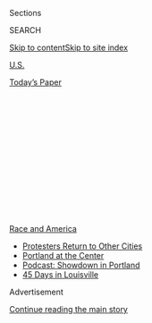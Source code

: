 <div id="app">

<div>

<div>

<div>

<div class="NYTAppHideMasthead css-1q2w90k e1suatyy0">

<div class="section css-ui9rw0 e1suatyy2">

<div class="css-eph4ug er09x8g0">

<div class="css-6n7j50">

</div>

<span class="css-1dv1kvn">Sections</span>

<div class="css-10488qs">

<span class="css-1dv1kvn">SEARCH</span>

</div>

[Skip to content](#site-content)[Skip to site
index](#site-index)

</div>

<div id="masthead-section-label" class="css-1wr3we4 eaxe0e00">

[U.S.](https://www.nytimes3xbfgragh.onion/section/us)

</div>

<div class="css-10698na e1huz5gh0">

</div>

</div>

<div id="masthead-bar-one" class="section hasLinks css-15hmgas e1csuq9d3">

<div class="css-uqyvli e1csuq9d0">

</div>

<div class="css-1uqjmks e1csuq9d1">

</div>

<div class="css-9e9ivx">

[](https://myaccount.nytimes3xbfgragh.onion/auth/login?response_type=cookie&client_id=vi)

</div>

<div class="css-1bvtpon e1csuq9d2">

[Today’s
Paper](https://www.nytimes3xbfgragh.onion/section/todayspaper)

</div>

</div>

</div>

</div>

<div data-aria-hidden="false">

<div id="site-content" data-role="main">

<div>

<div class="css-1aor85t" style="opacity:0.000000001;z-index:-1;visibility:hidden">

<div class="css-1hqnpie">

<div class="css-epjblv">

<span class="css-17xtcya">[U.S.](/section/us)</span><span class="css-x15j1o">|</span><span class="css-fwqvlz">How
Did George Floyd Die? Here’s What We
Know</span>

</div>

<div class="css-k008qs">

<div class="css-1iwv8en">

<span class="css-18z7m18"></span>

<div>

</div>

</div>

<span class="css-1n6z4y">https://nyti.ms/3dpT0qC</span>

<div class="css-1705lsu">

<div class="css-4xjgmj">

<div class="css-4skfbu" data-role="toolbar" data-aria-label="Social Media Share buttons, Save button, and Comments Panel with current comment count" data-testid="share-tools">

  - 
  - 
  - 
  - 
    
    <div class="css-6n7j50">
    
    </div>

  - 

</div>

</div>

</div>

</div>

</div>

</div>

<div id="NYT_TOP_BANNER_REGION" class="css-13pd83m">

<div>

<div id="styln-prism-menu-1590763508878" class="section interactive-content interactive-size-medium css-1edisqu">

<div class="css-17ih8de interactive-body">

<div id="scroll-container" class="css-1gj85ro">

[<span class="styln-title-wrap"><span class="css-1pje3qr">Race
and</span><span class="css-1pje3qr">
America</span></span>](https://www.nytimes3xbfgragh.onion/news-event/george-floyd-protests-minneapolis-new-york-los-angeles?action=click&pgtype=Article&state=default&region=TOP_BANNER&context=storylines_menu)

  - [Protesters Return to Other
    Cities](https://www.nytimes3xbfgragh.onion/2020/07/26/us/protests-portland-seattle-trump.html?action=click&pgtype=Article&state=default&region=TOP_BANNER&context=storylines_menu)
  - [Portland at the
    Center](https://www.nytimes3xbfgragh.onion/2020/07/24/us/portland-oregon-protests-white-race.html?action=click&pgtype=Article&state=default&region=TOP_BANNER&context=storylines_menu)
  - [Podcast: Showdown in
    Portland](https://www.nytimes3xbfgragh.onion/2020/07/23/podcasts/the-daily/portland-protests.html?action=click&pgtype=Article&state=default&region=TOP_BANNER&context=storylines_menu)
  - [45 Days in
    Louisville](https://www.nytimes3xbfgragh.onion/interactive/2020/07/16/us/black-lives-matter-protests-louisville-breonna-taylor.html?action=click&pgtype=Article&state=default&region=TOP_BANNER&context=storylines_menu)

</div>

</div>

</div>

</div>

</div>

<div id="top-wrapper" class="css-1sy8kpn">

<div id="top-slug" class="css-l9onyx">

Advertisement

</div>

[Continue reading the main
story](#after-top)

<div class="ad top-wrapper" style="text-align:center;height:100%;display:block;min-height:250px">

<div id="top" class="place-ad" data-position="top" data-size-key="top">

</div>

</div>

<div id="after-top">

</div>

</div>

<div>

<div id="sponsor-wrapper" class="css-1hyfx7x">

<div id="sponsor-slug" class="css-19vbshk">

Supported by

</div>

[Continue reading the main
story](#after-sponsor)

<div id="sponsor" class="ad sponsor-wrapper" style="text-align:center;height:100%;display:block">

</div>

<div id="after-sponsor">

</div>

</div>

<div class="css-186x18t">

</div>

<div class="css-1vkm6nb ehdk2mb0">

# How Did George Floyd Die? Here’s What We Know

</div>

A private autopsy commissioned by the family concluded that his death
was a homicide, brought about by compression of his neck and back by
Minneapolis police officers.

<div class="css-79elbk" data-testid="photoviewer-wrapper">

<div class="css-z3e15g" data-testid="photoviewer-wrapper-hidden">

</div>

<div class="css-1a48zt4 ehw59r15" data-testid="photoviewer-children">

![<span class="css-16f3y1r e13ogyst0" data-aria-hidden="true">Terrence
Floyd visits the site where his brother George Floyd was detained by the
Minneapolis police last week. George Floyd’s death was ruled a homicide
by a family
autopsy.</span><span class="css-cnj6d5 e1z0qqy90" itemprop="copyrightHolder"><span class="css-1ly73wi e1tej78p0">Credit...</span><span><span>Victor
J. Blue for The New York
Times</span></span></span>](https://static01.graylady3jvrrxbe.onion/images/2020/06/01/us/01UNREST-AUTOPSY2/merlin_173076843_c88cace0-f071-496c-9f21-67c9339af0b3-articleLarge.jpg?quality=75&auto=webp&disable=upscale)

</div>

</div>

<div class="css-18e8msd">

<div class="css-vp77d3 epjyd6m0">

<div class="css-1baulvz">

By [<span class="css-1baulvz" itemprop="name">Frances
Robles</span>](https://www.nytimes3xbfgragh.onion/by/frances-robles) and
[<span class="css-1baulvz last-byline" itemprop="name">Audra D. S.
Burch</span>](https://www.nytimes3xbfgragh.onion/by/audra-d-s-burch)

</div>

</div>

  - June 2,
    2020

  - 
    
    <div class="css-4xjgmj">
    
    <div class="css-d8bdto" data-role="toolbar" data-aria-label="Social Media Share buttons, Save button, and Comments Panel with current comment count" data-testid="share-tools">
    
      - 
      - 
      - 
      - 
        
        <div class="css-6n7j50">
        
        </div>
    
      - 
    
    </div>
    
    </div>

</div>

</div>

<div class="section meteredContent css-1r7ky0e" name="articleBody" itemprop="articleBody">

<div class="css-1fanzo5 StoryBodyCompanionColumn">

<div class="css-53u6y8">

George Floyd, 46, died after being handcuffed on the street in the
custody of the Minneapolis police on Memorial Day. An officer responding
to a report that Mr. Floyd had tried to pass a fake $20 bill helped hold
him down by lodging a knee on his neck for nearly nine minutes.

He died shortly after lapsing into unconsciousness.

But as protests continue to rage across the country demanding justice
for Mr. Floyd, dueling narratives have emerged about the precise cause
of his death. The criminal complaint supporting a murder charge for the
officer, which referred to the Hennepin County medical examiner’s
preliminary findings, said the autopsy had discounted traumatic asphyxia
or strangulation as the cause of Mr. Floyd’s death.

</div>

</div>

<div>

</div>

<div class="css-1fanzo5 StoryBodyCompanionColumn">

<div class="css-53u6y8">

But on Monday afternoon, the lawyers representing his family presented a
very different version of how Mr. Floyd died. In their telling, three
officers on the scene killed Mr. Floyd and should be held criminally
responsible.

</div>

</div>

<div class="css-1fanzo5 StoryBodyCompanionColumn">

<div class="css-53u6y8">

The private autopsy by doctors hired by Mr. Floyd’s family determined
that he died not just because of the knee on his neck — held there by
the officer, Derek Chauvin — but also because of two other officers who
helped pin him down by applying pressure on his back. All three officers
were fired last week, as was a fourth officer at the scene.

The cause of death, according to the private autopsy, was mechanical
asphyxia and the manner of death was homicide.

Shortly after the family’s autopsy findings were announced, the Hennepin
County medical examiner released its own findings, also concluding that
the manner of death was homicide. The county attributed the cause of
death to “cardiopulmonary arrest complicating law enforcement subdual,
restraint, and neck compression.”

In other words, Mr. Floyd’s heart stopped beating and his lungs stopped
taking in air while he was being restrained by law enforcement. The
one-page summary also noted that Mr. Floyd was intoxicated with fentanyl
and had recently used methamphetamines.

The criminal complaint said that the autopsy “revealed no physical
findings that support a diagnosis of traumatic asphyxia or
strangulation.” Mr. Floyd, the complaint said, had underlying health
conditions, including coronary artery disease and hypertensive heart
disease.

</div>

</div>

<div class="css-1fanzo5 StoryBodyCompanionColumn">

<div class="css-53u6y8">

A 10-minute cellphone video of the encounter showed Mr. Chauvin holding
his knee on the back of Mr. Floyd’s neck for [eight minutes and 46
seconds](https://www.nytimes3xbfgragh.onion/video/us/100000007159353/george-floyd-arrest-death-video.html).
Mr. Floyd was unresponsive for nearly three minutes of the encounter
after he repeatedly gasped, “I can’t breathe.”

The findings by the family’s private medical examiners directly
contradict the report that there was no asphyxia, said Dr. Allecia M.
Wilson, of the University of Michigan, one of the doctors who examined
his body. The physical evidence showed that the pressure applied led to
his death, she said. In an interview, Dr. Michael Baden, who also
participated in the private autopsy, said there was also some
hemorrhaging around the right carotid area.

Although she has not had access to the full medical examiner’s report,
Dr. Wilson said: “We have seen accounts from the complaint and based on
that, yes our findings do differ. Some of the information I read from
that complaint states that there was no evidence of traumatic asphyxia.
This is the point in which we do disagree. There is evidence in this
case of mechanical or traumatic asphyxia.”

</div>

</div>

<div>

</div>

<div class="css-1fanzo5 StoryBodyCompanionColumn">

<div class="css-53u6y8">

She noted that she did not have access to toxicology results, tissue
samples or some organs. Those items are not likely to change the
results, she said.

The private doctors also said that any underlying conditions Mr. Floyd
had did not kill him or contribute to his death.

“He was in good health,” Dr. Baden said.

The private autopsy concluded that even without evidence of “traumatic”
asphyxia, such as broken bones, the compression caused by the officers
still led to Mr. Floyd’s death by depriving his brain of blood and
oxygen and his lungs of air.

</div>

</div>

<div class="css-1fanzo5 StoryBodyCompanionColumn">

<div class="css-53u6y8">

But Dr. Baden acknowledged that the pressure was not necessarily visible
in the autopsy because by the time any doctors reviewed the body, the
pressure had been released. He added that abrasions on the left side of
Mr. Floyd’s face and shoulder showed how hard he was pressed against the
pavement.

“The video is real,” Dr. Baden said.

The doctors said the determination of cause and the manner of death were
based on reviewing the circumstances, including the video, but also
additional findings determined in their autopsy.

“We do have physical evidence that supports that there was pressure
applied to his neck,” Dr. Wilson said.w

Dr. Baden added, “The main thing is that we both say it’s a homicide due
to the way he was being subdued.”

Conducting the examination for the family were Dr. Wilson, director of
autopsy and forensic services at the University of Michigan, and Dr.
Baden, who was the chief medical examiner for New York City in the late
1970s. Dr. Baden is best known as host of the HBO television series
“Autopsy.” He also did the private autopsy of Michael Brown, who was
killed by a police officer in Ferguson, Mo., in 2014.

It is not unusual, he said, for autopsy reports to differ. “This is not
necessarily science, it’s medicine. Medicine is an art and a science.”

Ben Crump, the lawyer representing the Floyd family, said Mr. Floyd’s
death was the result of three officers who came into physical contact
with him, compressing his neck and back.

</div>

</div>

<div class="css-1fanzo5 StoryBodyCompanionColumn">

<div class="css-53u6y8">

Mr. Crump said Mr. Chauvin should be charged with first-degree murder
rather than the lesser charge of third-degree murder he is facing, and
that the other officers should face the “fullest extent of the law.”

He said that the family was distrusting of the Minneapolis Police
Department based, in part, on the sanitized way it described how Mr.
Floyd was detained, and that it was “encouraged” that Attorney General
Keith Ellison of Minnesota was taking over the prosecution.

The day after Mr. Floyd’s death, [the police statement described
him](https://slack-redir.net/link?url=https%3A%2F%2Fwww.nytimes3xbfgragh.onion%2F2020%2F05%2F28%2Fus%2Fgeorge-floyd-minneapolis-protests.html)
as a suspected forger who “appeared to be under the influence,” who
“physically resisted officers” and who appeared to be “suffering
medical distress.” It never mentioned any officer’s role in his death.

Hours later, a graphic video emerged that [showed a significantly
different
account](https://www.nytimes3xbfgragh.onion/2020/05/26/us/george-floyd-minneapolis-police.html).

Nicholas Bogel-Burroughs contributed reporting.

</div>

</div>

</div>

<div>

</div>

<div>

</div>

<div>

</div>

<div>

<div id="bottom-wrapper" class="css-1ede5it">

<div id="bottom-slug" class="css-l9onyx">

Advertisement

</div>

[Continue reading the main
story](#after-bottom)

<div id="bottom" class="ad bottom-wrapper" style="text-align:center;height:100%;display:block;min-height:90px">

</div>

<div id="after-bottom">

</div>

</div>

</div>

</div>

</div>

## Site Index

<div>

</div>

## Site Information Navigation

  - [© <span>2020</span> <span>The New York Times
    Company</span>](https://help.nytimes3xbfgragh.onion/hc/en-us/articles/115014792127-Copyright-notice)

<!-- end list -->

  - [NYTCo](https://www.nytco.com/)
  - [Contact
    Us](https://help.nytimes3xbfgragh.onion/hc/en-us/articles/115015385887-Contact-Us)
  - [Work with us](https://www.nytco.com/careers/)
  - [Advertise](https://nytmediakit.com/)
  - [T Brand Studio](http://www.tbrandstudio.com/)
  - [Your Ad
    Choices](https://www.nytimes3xbfgragh.onion/privacy/cookie-policy#how-do-i-manage-trackers)
  - [Privacy](https://www.nytimes3xbfgragh.onion/privacy)
  - [Terms of
    Service](https://help.nytimes3xbfgragh.onion/hc/en-us/articles/115014893428-Terms-of-service)
  - [Terms of
    Sale](https://help.nytimes3xbfgragh.onion/hc/en-us/articles/115014893968-Terms-of-sale)
  - [Site
    Map](https://spiderbites.nytimes3xbfgragh.onion)
  - [Help](https://help.nytimes3xbfgragh.onion/hc/en-us)
  - [Subscriptions](https://www.nytimes3xbfgragh.onion/subscription?campaignId=37WXW)

</div>

</div>

</div>

</div>
